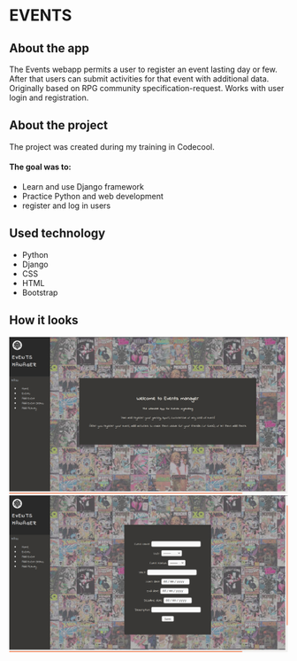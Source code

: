 # EVENTS

## About the app
The Events webapp permits a user to register an event lasting day or few. After that users can submit activities for that event
with additional data. Originally based on RPG community specification-request. Works with user login and registration.


## About the project
The project was created during my training in Codecool.
#### The goal was to:
* Learn and use Django framework
* Practice Python and web development
* register and log in users

## Used technology
* Python
* Django 
* CSS
* HTML
* Bootstrap

## How it looks
![sorry, there was supposed to be photo in here :(](https://github.com/msciwoj23/events/blob/master/home_photo.png)
![sorry, there was supposed to be photo in here :(](https://github.com/msciwoj23/events/blob/master/form_photo.png)
